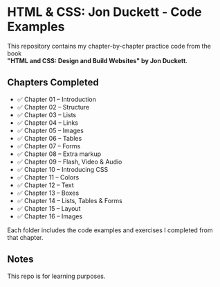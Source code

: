 # HTML & CSS: Jon Duckett - Code Examples

This repository contains my chapter-by-chapter practice code from the book  
**"HTML and CSS: Design and Build Websites" by Jon Duckett**.

## Chapters Completed

- ✅ Chapter 01 – Introduction
- ✅ Chapter 02 – Structure
- ✅ Chapter 03 – Lists
- ✅ Chapter 04 – Links
- ✅ Chapter 05 – Images
- ✅ Chapter 06 – Tables
- ✅ Chapter 07 – Forms
- ✅ Chapter 08 – Extra markup
- ✅ Chapter 09 – Flash, Video & Audio
- ✅ Chapter 10 – Introducing CSS
- ✅ Chapter 11 – Colors
- ✅ Chapter 12 – Text
- ✅ Chapter 13 – Boxes
- ✅ Chapter 14 – Lists, Tables & Forms
- ✅ Chapter 15 – Layout
- ✅ Chapter 16 – Images

Each folder includes the code examples and exercises I completed from that chapter.

## Notes
This repo is for learning purposes.
